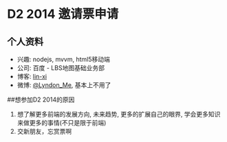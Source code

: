 # D2 2014 邀请票申请
## 个人资料


* 兴趣: nodejs, mvvm, html5移动端
* 公司: 百度 - LBS地图基础业务部
* 博客: [lin-xi](http://lin-xi.github.io/)
* 微博: [@Lyndon_Me](http://weibo.com/u/3238172370), 基本上不用了




##想参加D2 2014的原因
1. 想了解更多前端的发展方向, 未来趋势, 更多的扩展自己的眼界, 学会更多知识来做更多的事情(不只是限于前端)
2. 交新朋友，忘赏票啊
